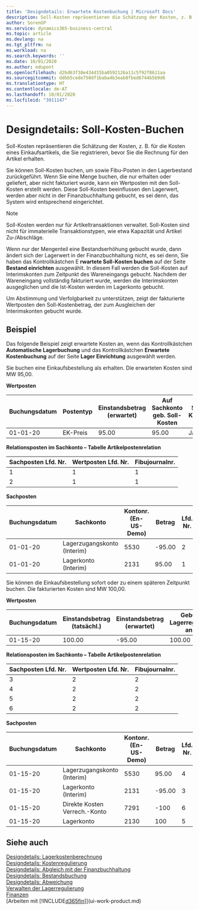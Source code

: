 ```yaml
---
title: 'Designdetails: Erwartete Kostenbuchung | Microsoft Docs'
description: Soll-Kosten repräsentieren die Schätzung der Kosten, z. B. für die Kosten eines Einkaufsartikels, die Sie registrieren, bevor Sie die Rechnung für den Artikel erhalten.
author: SorenGP
ms.service: dynamics365-business-central
ms.topic: article
ms.devlang: na
ms.tgt_pltfrm: na
ms.workload: na
ms.search.keywords: ''
ms.date: 10/01/2020
ms.author: edupont
ms.openlocfilehash: d2bd63f38e434d15ba0592126a11c5f92f8611aa
ms.sourcegitcommit: ddbb5cede750df1baba4b3eab8fbed6744b5b9d6
ms.translationtype: HT
ms.contentlocale: de-AT
ms.lasthandoff: 10/01/2020
ms.locfileid: "3911147"
---
```

# <a name="design-details-expected-cost-posting"></a>Designdetails: Soll-Kosten-Buchen
Soll-Kosten repräsentieren die Schätzung der Kosten, z. B. für die Kosten eines Einkaufsartikels, die Sie registrieren, bevor Sie die Rechnung für den Artikel erhalten.  

 Sie können Soll-Kosten buchen, um sowie Fibu-Posten in den Lagerbestand zurückgeführt. Wenn Sie eine Menge buchen, die nur erhalten oder geliefert, aber nicht fakturiert wurde, kann ein Wertposten mit den Soll-Kosten erstellt werden. Diese Soll-Kosten beeinflussen den Lagerwert, werden aber nicht in der Finanzbuchhaltung gebucht, es sei denn, das System wird entsprechend eingerichtet.  

> [!NOTE]  
>  Soll-Kosten werden nur für Artikeltransaktionen verwaltet. Soll-Kosten sind nicht für immaterielle Transaktionstypen, wie etwa Kapazität und Artikel Zu-/Abschläge.  

 Wenn nur der Mengenteil eine Bestandserhöhung gebucht wurde, dann ändert sich der Lagerwert in der Finanzbuchhaltung nicht, es sei denn, Sie haben das Kontrollkästchen E **rwartete Soll-Kosten buchen** auf der Seite **Bestand einrichten** ausgewählt. In diesem Fall werden die Soll-Kosten auf Interimskonten zum Zeitpunkt des Wareneingangs gebucht. Nachdem der Wareneingang vollständig fakturiert wurde, werden die Interimskonten ausgeglichen und die Ist-Kosten werden im Lagerkonto gebucht.  

 Um Abstimmung und Verfolgbarkeit zu unterstützen, zeigt der fakturierte Wertposten den Soll-Kostenbetrag, der zum Ausgleichen der Interimskonten gebucht wurde.  

## <a name="example"></a>Beispiel  
 Das folgende Beispiel zeigt erwartete Kosten an, wenn das Kontrollkästchen **Automatische Lagerbuchung** und das Kontrollkästchen **Erwartete Kostenbuchung** auf der Seite **Lager Einrichtung** ausgewählt werden.  

 Sie buchen eine Einkaufsbestellung als erhalten. Die erwarteten Kosten sind MW 95,00.  

 **Wertposten**  

|Buchungsdatum|Postentyp|Einstandsbetrag (erwartet)|Auf Sachkonto geb. Soll-Kosten|Soll-Kosten|Artikelposten Lfd. Nr.|Lfd. Nr.|  
|------------------|----------------|------------------------------|----------------------------------|-------------------|---------------------------|---------------|  
|01-01-20|EK-Preis|95.00|95.00|Ja|1|1|  

 **Relationsposten im Sachkonto – Tabelle Artikelpostenrelation**  

|Sachposten Lfd. Nr.|Wertposten Lfd. Nr.|Fibujournalnr.|  
|--------------------|---------------------|-----------------------|  
|1|1|1|  
|2|1|1|  

 **Sachposten**  

|Buchungsdatum|Sachkonto|Kontonr. (En-US-Demo)|Betrag|Lfd. Nr.|  
|------------------|------------------|---------------------------------|------------|---------------|  
|01-01-20|Lagerzugangskonto (Interim)|5530|-95.00|2|  
|01-01-20|Lagerkonto (Interim)|2131|95.00|1|  

 Sie können die Einkaufsbestellung sofort oder zu einem späteren Zeitpunkt buchen. Die fakturierten Kosten sind MW 100,00.  

 **Wertposten**  

|Buchungsdatum|Einstandsbetrag (tatsächl.)|Einstandsbetrag (erwartet)|Gebuchte Lagerregulierung an G/L|Soll-Kosten|Artikelposten Lfd. Nr.|Lfd. Nr.|  
|------------------|----------------------------|------------------------------|-------------------------|-------------------|---------------------------|---------------|  
|01-15-20|100.00|-95.00|100.00|Nein|1|2|  

 **Relationsposten im Sachkonto – Tabelle Artikelpostenrelation**  

|Sachposten Lfd. Nr.|Wertposten Lfd. Nr.|Fibujournalnr.|  
|--------------------|---------------------|-----------------------|  
|3|2|2|  
|4|2|2|  
|5|2|2|  
|6|2|2|  

 **Sachposten**  

|Buchungsdatum|Sachkonto|Kontonr. (En-US-Demo)|Betrag|Lfd. Nr.|  
|------------------|------------------|---------------------------------|------------|---------------|  
|01-15-20|Lagerzugangskonto (Interim)|5530|95.00|4|  
|01-15-20|Lagerkonto (Interim)|2131|-95.00|3|  
|01-15-20|Direkte Kosten Verrech.-Konto|7291|-100|6|  
|01-15-20|Lagerkonto|2130|100|5|  

## <a name="see-also"></a>Siehe auch
 [Designdetails: Lagerkostenberechnung](design-details-inventory-costing.md)   
 [Designdetails: Kostenregulierung](design-details-cost-adjustment.md)   
 [Designdetails: Abgleich mit der Finanzbuchhaltung](design-details-reconciliation-with-the-general-ledger.md)   
 [Designdetails: Bestandsbuchung](design-details-inventory-posting.md)   
 [Designdetails: Abweichung](design-details-variance.md)  
 [Verwalten der Lagerregulierung](finance-manage-inventory-costs.md)  
 [Finanzen](finance.md)  
 [Arbeiten mit [!INCLUDE[d365fin](includes/d365fin_md.md)]](ui-work-product.md)
